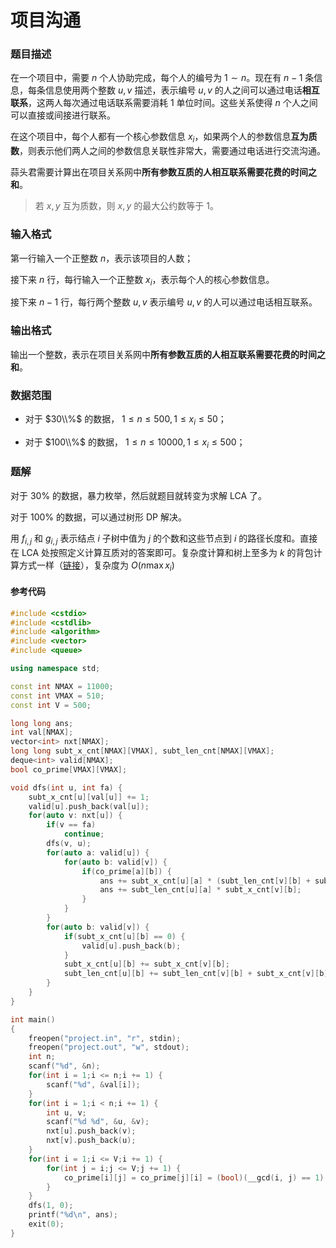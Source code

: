 # 项目沟通

### 题目描述
在一个项目中，需要 $n$ 个人协助完成，每个人的编号为 $1\sim n$。现在有 $n-1$ 条信息，每条信息使用两个整数 $u,v$ 描述，表示编号 $u,v$ 的人之间可以通过电话**相互联系**，这两人每次通过电话联系需要消耗 $1$ 单位时间。这些关系使得 $n$ 个人之间可以直接或间接进行联系。

在这个项目中，每个人都有一个核心参数信息 $x_i$，如果两个人的参数信息**互为质数**，则表示他们两人之间的参数信息关联性非常大，需要通过电话进行交流沟通。

蒜头君需要计算出在项目关系网中**所有参数互质的人相互联系需要花费的时间之和**。

> 若 $x,y$ 互为质数，则 $x,y$ 的最大公约数等于 $1$。

### 输入格式

第一行输入一个正整数 $n$，表示该项目的人数；

接下来 $n$ 行，每行输入一个正整数 $x_i$，表示每个人的核心参数信息。

接下来 $n-1$ 行，每行两个整数 $u,v$ 表示编号 $u,v$ 的人可以通过电话相互联系。

### 输出格式

输出一个整数，表示在项目关系网中**所有参数互质的人相互联系需要花费的时间之和**。

### 数据范围

*   对于 $30\\%$ 的数据， $1\leq n\leq 500, 1\leq x_i \leq 50$；

*   对于 $100\\%$ 的数据， $1 \leq n\leq 10000, 1\leq x_i \leq 500$；

<div style="page-break-after: always"></div>

### 题解
对于 $30\%$ 的数据，暴力枚举，然后就题目就转变为求解 LCA 了。

对于 $100\%$ 的数据，可以通过树形 DP 解决。

用 $f_{i,j}$ 和 $g_{i,j}$ 表示结点 $i$ 子树中值为 $j$ 的个数和这些节点到 $i$ 的路径长度和。直接在 LCA 处按照定义计算互质对的答案即可。复杂度计算和树上至多为 $k$ 的背包计算方式一样（[链接](https://oi-wiki.org/dp/tree/#%E6%A0%91%E4%B8%8A%E8%83%8C%E5%8C%85)），复杂度为 $O(n \max x_i)$


#### 参考代码

```c++
#include <cstdio>
#include <cstdlib>
#include <algorithm>
#include <vector>
#include <queue>

using namespace std;

const int NMAX = 11000;
const int VMAX = 510;
const int V = 500;

long long ans;
int val[NMAX];
vector<int> nxt[NMAX];
long long subt_x_cnt[NMAX][VMAX], subt_len_cnt[NMAX][VMAX];
deque<int> valid[NMAX];
bool co_prime[VMAX][VMAX];

void dfs(int u, int fa) {
    subt_x_cnt[u][val[u]] += 1;
    valid[u].push_back(val[u]);
    for(auto v: nxt[u]) {
        if(v == fa)
            continue;
        dfs(v, u);
        for(auto a: valid[u]) {
            for(auto b: valid[v]) {
                if(co_prime[a][b]) {
                    ans += subt_x_cnt[u][a] * (subt_len_cnt[v][b] + subt_x_cnt[v][b]);
                    ans += subt_len_cnt[u][a] * subt_x_cnt[v][b];
                }
            }
        }
        for(auto b: valid[v]) {
            if(subt_x_cnt[u][b] == 0) {
                valid[u].push_back(b);
            }
            subt_x_cnt[u][b] += subt_x_cnt[v][b];
            subt_len_cnt[u][b] += subt_len_cnt[v][b] + subt_x_cnt[v][b];
        }
    }
}

int main()
{
    freopen("project.in", "r", stdin);
    freopen("project.out", "w", stdout);
    int n;
    scanf("%d", &n);
    for(int i = 1;i <= n;i += 1) {
        scanf("%d", &val[i]);
    }
    for(int i = 1;i < n;i += 1) {
        int u, v;
        scanf("%d %d", &u, &v);
        nxt[u].push_back(v);
        nxt[v].push_back(u);
    }
    for(int i = 1;i <= V;i += 1) {
        for(int j = i;j <= V;j += 1) {
            co_prime[i][j] = co_prime[j][i] = (bool)(__gcd(i, j) == 1);
        }
    }
    dfs(1, 0);
    printf("%d\n", ans);
    exit(0);
}
```

<div style="page-break-after: always"></div>
